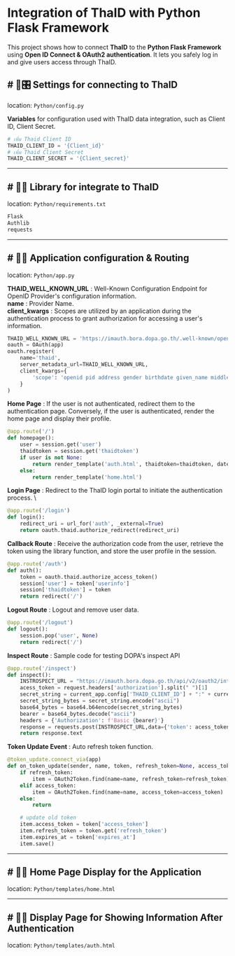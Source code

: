 # Integration of ThaID with Python Flask Framework
This project shows how to connect **ThaID** to the **Python Flask Framework** using **Open ID Connect & OAuth2 authentication**. It lets you safely log in and give users access through ThaID.

## # 📁🎛️ Settings for connecting to ThaID ##
location: `Python/config.py`

**Variables** for configuration used with ThaID data integration, such as Client ID, Client Secret.
```Python
# เพิ่ม Thaid Client ID
THAID_CLIENT_ID = '{Client_id}'
# เพิ่ม Thaid Client Secret
THAID_CLIENT_SECRET = '{Client_secret}'
```
---
## # 📁📄 Library for integrate to ThaID ##
location: `Python/requirements.txt`

```Python
Flask
Authlib
requests
```
---
## # 📁🚩 Application configuration & Routing ##
location: `Python/app.py`

**THAID_WELL_KNOWN_URL** : Well-Known Configuration Endpoint for OpenID Provider's configuration information. \
**name** : Provider Name. \
**client_kwargs** : Scopes are utilized by an application during the authentication process to grant authorization for accessing a user's information.
```Python
THAID_WELL_KNOWN_URL = 'https://imauth.bora.dopa.go.th/.well-known/openid-configuration'
oauth = OAuth(app)
oauth.register(
    name='thaid',
    server_metadata_url=THAID_WELL_KNOWN_URL,
    client_kwargs={
        'scope': 'openid pid address gender birthdate given_name middle_name family_name name given_name_en middle_name_en family_name_en name_en title title_en ial smartcard_code date_of_expiry date_of_issuance'
    }
)
```
**Home Page** : If the user is not authenticated, redirect them to the authentication page. Conversely, if the user is authenticated, render the home page and display their profile.
```Python
@app.route('/')
def homepage():
    user = session.get('user')
    thaidtoken = session.get('thaidtoken')
    if user is not None:
        return render_template('auth.html', thaidtoken=thaidtoken, datetime=datetime)
    else:
        return render_template('home.html')
```
**Login Page** : Redirect to the ThaID login portal to initiate the authentication process. \
```Python
@app.route('/login')
def login():
    redirect_uri = url_for('auth', _external=True)
    return oauth.thaid.authorize_redirect(redirect_uri)
```
**Callback Route** : Receive the authorization code from the user, retrieve the token using the library function, and store the user profile in the session. 
```Python
@app.route('/auth')
def auth():
    token = oauth.thaid.authorize_access_token()
    session['user'] = token['userinfo']
    session['thaidtoken'] = token
    return redirect('/')
```
**Logout Route** : Logout and remove user data.
```Python
@app.route('/logout')
def logout():
    session.pop('user', None)
    return redirect('/')
```
**Inspect Route** : Sample code for testing DOPA's inspect API
```Python
@app.route('/inspect')
def inspect():
    INSTROSPECT_URL = "https://imauth.bora.dopa.go.th/api/v2/oauth2/introspect/"
    acess_token = request.headers['authorization'].split(" ")[1]
    secret_string = current_app.config['THAID_CLIENT_ID'] + ":" + current_app.config['THAID_CLIENT_SECRET']
    secret_string_bytes = secret_string.encode("ascii") 
    base64_bytes = base64.b64encode(secret_string_bytes) 
    bearer = base64_bytes.decode("ascii")
    headers = {'Authorization': f'Basic {bearer}'}
    response = requests.post(INSTROSPECT_URL,data={'token': acess_token},headers=headers)
    return response.text
```
**Token Update Event** : Auto refresh token function. 
```Python
@token_update.connect_via(app)
def on_token_update(sender, name, token, refresh_token=None, access_token=None):
    if refresh_token:
        item = OAuth2Token.find(name=name, refresh_token=refresh_token)
    elif access_token:
        item = OAuth2Token.find(name=name, access_token=access_token)
    else:
        return

    # update old token
    item.access_token = token['access_token']
    item.refresh_token = token.get('refresh_token')
    item.expires_at = token['expires_at']
    item.save()
```
---

## # 📁📄 Home Page Display for the Application ##
location: `Python/templates/home.html`

---

## # 📁📄 Display Page for Showing Information After Authentication ##
location: `Python/templates/auth.html`